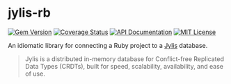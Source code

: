 # jylis-rb

[![Gem Version](https://badge.fury.io/rb/jylis-rb.svg)](https://badge.fury.io/rb/jylis-rb)
[![Coverage Status](https://coveralls.io/repos/github/amclain/jylis-rb/badge.svg?branch=master)](https://coveralls.io/github/amclain/jylis-rb?branch=master)
[![API Documentation](http://img.shields.io/badge/docs-api-blue.svg)](http://www.rubydoc.info/gems/jylis-rb)
[![MIT License](https://img.shields.io/badge/license-MIT-yellowgreen.svg)](https://github.com/amclain/jylis-rb/blob/master/license.txt)

An idiomatic library for connecting a Ruby project to a
[Jylis](https://github.com/jemc/jylis) database.

> Jylis is a distributed in-memory database for Conflict-free Replicated Data
> Types (CRDTs), built for speed, scalability, availability, and ease of use.
